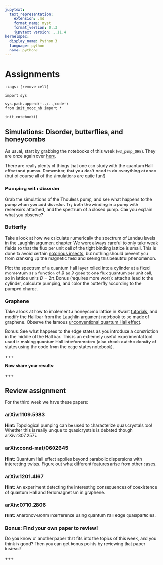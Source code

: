 ```yaml
---
jupytext:
  text_representation:
    extension: .md
    format_name: myst
    format_version: 0.13
    jupytext_version: 1.11.4
kernelspec:
  display_name: Python 3
  language: python
  name: python3
---
```


# Assignments

```{code-cell} ipython3
:tags: [remove-cell]

import sys

sys.path.append("../../code")
from init_mooc_nb import *

init_notebook()
```

## Simulations: Disorder, butterflies, and honeycombs

As usual, start by grabbing the notebooks of this week (`w3_pump_QHE`). They are once again over [here](http://tiny.cc/topocm_smc).

There are really plenty of things that one can study with the quantum Hall effect and pumps. Remember, that you don't need to do everything at once (but of course all of the simulations are quite fun!)

### Pumping with disorder

Grab the simulations of the Thouless pump, and see what happens to the pump when you add disorder. Try both the winding in a pump with reservoirs attached, and the spectrum of a closed pump. Can you explain what you observe?

### Butterfly

Take a look at how we calculate numerically the spectrum of Landau levels in the Laughlin argument chapter.
We were always careful to only take weak fields so that the flux per unit cell of the tight binding lattice is small.
This is done to avoid certain [notorious insects](http://en.wikipedia.org/wiki/Hofstadter%27s_butterfly), but nothing should prevent you from cranking up the magnetic field and seeing this beautiful phenomenon.

Plot the spectrum of a quantum Hall layer rolled into a cylinder at a fixed momentum as a function of $B$ as $B$ goes to one flux quantum per unit cell, so in lattice units $B = 2\pi$. Bonus (requires more work): attach a lead to the cylinder, calculate pumping, and color the butterfly according to the pumped charge.

### Graphene

Take a look at how to implement a honeycomb lattice in Kwant [tutorials](http://kwant-project.org/doc/1.0/tutorial/tutorial4), and modify the Hall bar from the Laughlin argument notebook to be made of graphene. Observe the famous [unconventional quantum Hall effect](http://arxiv.org/abs/cond-mat/0602565).

Bonus: See what happens to the edge states as you introduce a constriction in the middle of the Hall bar. This is an extremely useful experimental tool used in making quantum Hall interferometers (also check out the density of states using the code from the edge states notebook).

+++

**Now share your results:**

+++

## Review assignment

For the third week we have these papers:

### arXiv:1109.5983

**Hint:** Topological pumping can be used to characterize quasicrystals too!
Whether this is really unique to quasicrystals is debated though arXiv:1307.2577.

### arXiv:cond-mat/0602645

**Hint:** Quantum Hall effect applies beyond parabolic dispersions with interesting twists.
Figure out what different features arise from other cases.

### arXiv:1201.4167

**Hint:** An experiment detecting the interesting consequences of coexistence of quantum Hall and ferromagnetism in graphene.

### arXiv:0710.2806

**Hint:** Aharonov-Bohm interference using quantum hall edge quasiparticles.

### Bonus: Find your own paper to review!

Do you know of another paper that fits into the topics of this week, and you think is good?
Then you can get bonus points by reviewing that paper instead!

+++
